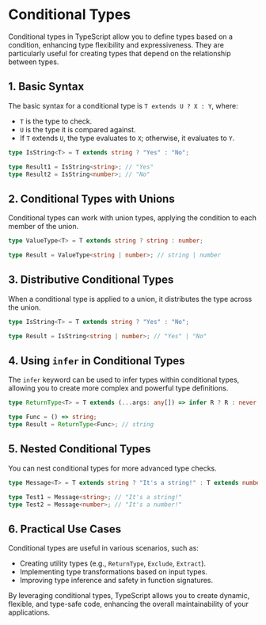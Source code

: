
# Conditional Types

Conditional types in TypeScript allow you to define types based on a condition, enhancing type flexibility and expressiveness. They are particularly useful for creating types that depend on the relationship between types.

## 1. Basic Syntax
The basic syntax for a conditional type is `T extends U ? X : Y`, where:
- `T` is the type to check.
- `U` is the type it is compared against.
- If `T` extends `U`, the type evaluates to `X`; otherwise, it evaluates to `Y`.
```typescript
type IsString<T> = T extends string ? "Yes" : "No";

type Result1 = IsString<string>; // "Yes"
type Result2 = IsString<number>; // "No"
```

## 2. Conditional Types with Unions
Conditional types can work with union types, applying the condition to each member of the union.
```typescript
type ValueType<T> = T extends string ? string : number;

type Result = ValueType<string | number>; // string | number
```

## 3. Distributive Conditional Types
When a conditional type is applied to a union, it distributes the type across the union.
```typescript
type IsString<T> = T extends string ? "Yes" : "No";

type Result = IsString<string | number>; // "Yes" | "No"
```

## 4. Using `infer` in Conditional Types
The `infer` keyword can be used to infer types within conditional types, allowing you to create more complex and powerful type definitions.
```typescript
type ReturnType<T> = T extends (...args: any[]) => infer R ? R : never;

type Func = () => string;
type Result = ReturnType<Func>; // string
```

## 5. Nested Conditional Types
You can nest conditional types for more advanced type checks.
```typescript
type Message<T> = T extends string ? "It's a string!" : T extends number ? "It's a number!" : "Unknown type";

type Test1 = Message<string>; // "It's a string!"
type Test2 = Message<number>; // "It's a number!"
```

## 6. Practical Use Cases
Conditional types are useful in various scenarios, such as:
- Creating utility types (e.g., `ReturnType`, `Exclude`, `Extract`).
- Implementing type transformations based on input types.
- Improving type inference and safety in function signatures.

By leveraging conditional types, TypeScript allows you to create dynamic, flexible, and type-safe code, enhancing the overall maintainability of your applications.
